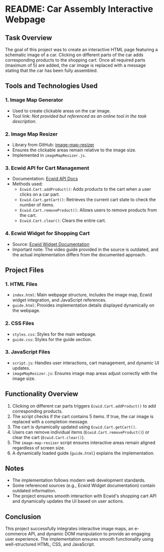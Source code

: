 # README: Car Assembly Interactive Webpage

## Task Overview

The goal of this project was to create an interactive HTML page featuring a schematic image of a car. Clicking on different parts of the car adds corresponding products to the shopping cart. Once all required parts (maximum of 5) are added, the car image is replaced with a message stating that the car has been fully assembled.

## Tools and Technologies Used

### 1. **Image Map Generator**

- Used to create clickable areas on the car image.
- Tool link: _Not provided but referenced as an online tool in the task description._

### 2. **Image Map Resizer**

- Library from GitHub: [image-map-resizer](https://github.com/davidjbradshaw/image-map-resizer)
- Ensures the clickable areas remain relative to the image size.
- Implemented in `imageMapResizer.js`.

### 3. **Ecwid API for Cart Management**

- Documentation: [Ecwid API Docs](https://api-docs.ecwid.com/reference/methods-for-cart-management#ecwidcartaddproduct)
- Methods used:
  - `Ecwid.Cart.addProduct()`: Adds products to the cart when a user clicks on a car part.
  - `Ecwid.Cart.getCart()`: Retrieves the current cart state to check the number of items.
  - `Ecwid.Cart.removeProduct()`: Allows users to remove products from the cart.
  - `Ecwid.Cart.clear()`: Clears the entire cart.

### 4. **Ecwid Widget for Shopping Cart**

- Source: [Ecwid Widget Documentation](https://support.ecwid.com/hc/en-us/articles/360000968360-Adding-Ecwid-widgets-to-a-custom-site)
- Important note: The video guide provided in the source is outdated, and the actual implementation differs from the documented approach.

## Project Files

### 1. **HTML Files**

- `index.html`: Main webpage structure, includes the image map, Ecwid widget integration, and JavaScript references.
- `guide.html`: Provides implementation details displayed dynamically on the webpage.

### 2. **CSS Files**

- `styles.css`: Styles for the main webpage.
- `guide.css`: Styles for the guide section.

### 3. **JavaScript Files**

- `script.js`: Handles user interactions, cart management, and dynamic UI updates.
- `imageMapResizer.js`: Ensures image map areas adjust correctly with the image size.

## Functionality Overview

1. Clicking on different car parts triggers `Ecwid.Cart.addProduct()` to add corresponding products.
2. The script checks if the cart contains 5 items. If true, the car image is replaced with a completion message.
3. The cart is dynamically updated using `Ecwid.Cart.getCart()`.
4. Users can remove individual items (`Ecwid.Cart.removeProduct()`) or clear the cart (`Ecwid.Cart.clear()`).
5. The `image-map-resizer` script ensures interactive areas remain aligned regardless of screen size.
6. A dynamically loaded guide (`guide.html`) explains the implementation.

## Notes

- The implementation follows modern web development standards.
- Some referenced sources (e.g., Ecwid Widget documentation) contain outdated information.
- The project ensures smooth interaction with Ecwid's shopping cart API and dynamically updates the UI based on user actions.

## Conclusion

This project successfully integrates interactive image maps, an e-commerce API, and dynamic DOM manipulation to provide an engaging user experience. The implementation ensures smooth functionality using well-structured HTML, CSS, and JavaScript.
